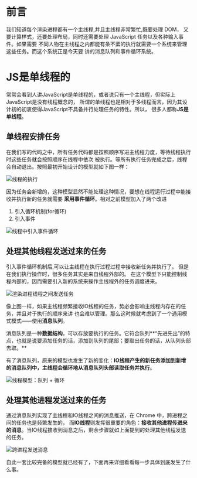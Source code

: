 # 前言
我们知道每个渲染进程都有一个主线程,并且主线程非常繁忙,既要处理 DOM，
又要计算样式，还要处理布局，同时还需要处理 JavaScript 任务以及各种输入事件。如果需要
不同人物在主线程之内都能有条不紊的执行就需要一个系统来管理这些任务。而这个系统正是今天要
讲的消息队列和事件循环系统。

# JS是单线程的
常常会看到人讲JavaScript是单线程的，或者说只有一个主线程，但实际上JavaScript是没有线程概念的，
所谓的单线程也是相对于多线程而言，因为其设计初的初衷使得JavaScript不具备并行处理任务的特性。所以，
很多人都称**JS是单线程**。

## 单线程安排任务
在我们写的代码之中，所有任务代码都是按照顺序写进主线程力度，等待线程执行时这些任务就会按照顺序在线程中依次
被执行。等所有执行任务完成之后，线程会自动退出。按照最初开始设计的模型就如下图一样：

![线程的执行](https://static001.geekbang.org/resource/image/72/bc/72726678ac6604116c1d5dad160780bc.png)

因为任务会新增的，这种模型显然不能处理这种情况，要想在线程运行过程中能接收并执行新的任务就需要
**采用事件循环**。相对之前模型加入了两个改进
1. 引入循环机制(for循环)
2. 引入事件

![线程中引入事件循环](https://static001.geekbang.org/resource/image/9e/e3/9e0f595324fbd5b7cd1c1ae1140f7de3.png)

## 处理其他线程发送过来的任务
引入事件循环机制后,可以让主线程在执行过程过程中接收新任务并执行了。
但是在我们执行操作时，很多任务其实是来自线程外部的。
在这个模型下只能控制线程内部的，因而需要引入新的系统来操作主线程外的任务调度进来。

![渲染进程线程之间发送任务](https://static001.geekbang.org/resource/image/2e/05/2eb6a8ecb7cb528da4663573d74eb305.png)

像上图一样，如果主线程频繁接收IO线程的任务，势必会影响主线程内存在的任务，并且对于执行的顺序来讲
也会难以管理。那么这时候就考虑到了一个通用模式模式——使用**消息队列**。

消息队列是一种**数据结构**，可以存放要执行的任务。它符合队列**“先进先出”的特点，也就是说要添加任务的话，添加到队列的尾部；要取出任务的话，从队列头部去取。**

有了消息队列，原来的模型也发生了新的变化：**IO线程产生的新任务添加到新增的消息队列中，主线程会循环地从消息队列头部读取任务并执行**。

![线程模型：队列 + 循环](https://static001.geekbang.org/resource/image/2a/ab/2ac6bc0361cb4690c5cc83d8abad22ab.png)

## 处理其他进程发送过来的任务
通过消息队列实现了主线程和IO线程之间的消息推送，在 Chrome 中，跨进程之间的任务也是频繁发生的，
而**IO线程**则发挥很重要的角色：**接收其他进程传进来的消息**。当IO线程接收到消息之后，剩余步骤就如上面提到的处理其他线程发送的任务。

![跨进程发送消息](https://static001.geekbang.org/resource/image/e2/c6/e2582e980632fd2df5043f81a11461c6.png)

自此一套比较完备的模型就已经有了，下面再来详细看看每一步具体到底发生了什么事。